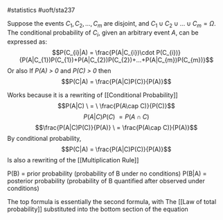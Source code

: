 #statistics 
#uoft/sta237 


Suppose the events $C_{1},C_{2},...,C_{m}$ are disjoint, and $C_{1}\cup C_{2}\cup ... \cup C_{m} =\Omega$. The conditional probability of $C_{i}$, given an arbitrary event *A*, can be expressed as: $$P(C_{i}|A) = \frac{P(A|C_{i})\cdot P(C_{i})}{P(A|C_{1})P(C_{1})+P(A|C_{2})P(C_{2})+...+P(A|C_{m})P(C_{m})}$$
Or also 
If *P(A) > 0* and *P(C) > 0* then
$$P(C|A) = \frac{P(A|C)P(C)}{P(A)}$$

Works because it is a rewriting of [[Conditional Probability]]
$$P(A|C) \ = \ \frac{P(A\cap C)}{P(C)}$$
$$P(A|C)P(C) \ = P(A\cap C)$$$$\frac{P(A|C)P(C)}{P(A)} \ = \frac{P(A\cap C)}{P(A)}$$By conditional probability, $$P(C|A) = \frac{P(A|C)P(C)}{P(A)}$$
Is also a rewriting of the [[Multiplication Rule]]

P(B) = prior probability (probability of B under no conditions)
P(B|A) = posterior probability (probability of B quantified after observed under conditions)

The top formula is essentially the second formula, with The [[Law of total probability]] substituted into the bottom section of the equation
